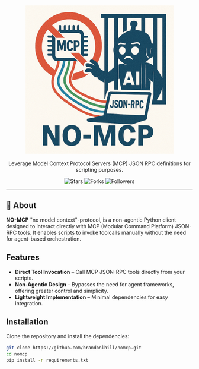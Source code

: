 <!-- Logo -->
<p align="center">
  <img src="images/logo.png" alt="NOMCP Logo" width="400"/>
</p>

<p align="center">
  Leverage Model Context Protocol Servers (MCP) JSON RPC definitions for scripting purposes.
</p>

<p align="center">
  <img src="https://img.shields.io/github/stars/brandonlhill/securityonion-mcp?style=social" alt="Stars"/>
  <img src="https://img.shields.io/github/forks/brandonlhill/securityonion-mcp?style=social" alt="Forks"/>
  <img src="https://img.shields.io/github/followers/brandonlhill?label=Follow&style=social" alt="Followers"/>
</p>

---

## 🧾 About

**NO-MCP** "no model context"-protocol, is a non-agentic Python client designed to interact directly with MCP (Modular Command Platform) JSON-RPC tools. It enables scripts to invoke toolcalls manually without the need for agent-based orchestration.

## Features

- **Direct Tool Invocation** – Call MCP JSON-RPC tools directly from your scripts.
- **Non-Agentic Design** – Bypasses the need for agent frameworks, offering greater control and simplicity.
- **Lightweight Implementation** – Minimal dependencies for easy integration.

## Installation

Clone the repository and install the dependencies:

```bash
git clone https://github.com/brandonlhill/nomcp.git
cd nomcp
pip install -r requirements.txt
```